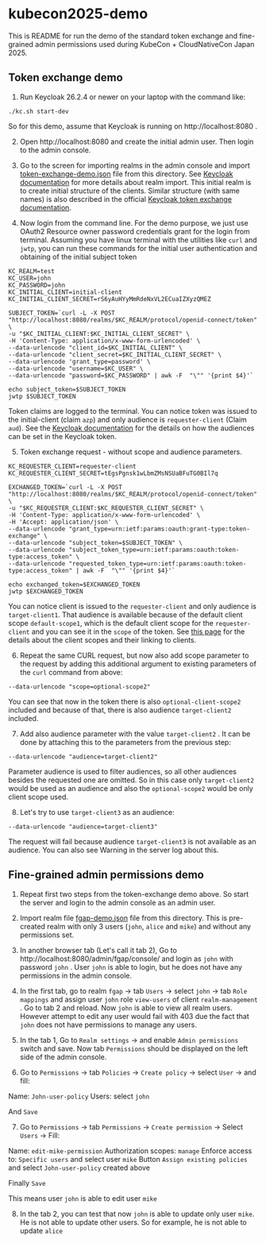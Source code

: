 # kubecon2025-demo

This is README for run the demo of the standard token exchange and fine-grained admin permissions used during KubeCon + CloudNativeCon Japan 2025.

## Token exchange demo

1) Run Keycloak 26.2.4 or newer on your laptop with the command like:

```
./kc.sh start-dev
```

So for this demo, assume that Keycloak is running on http://localhost:8080 .

2) Open http://localhost:8080 and create the initial admin user. Then login to the admin console.

3) Go to the screen for importing realms in the admin console and import [token-exchange-demo.json](token-exchange-demo.json) file from this directory. See [Keycloak documentation](https://www.keycloak.org/server/importExport#_importing_and_exporting_by_using_the_admin_console) for more details about realm import. This initial realm is to create initial structure of the clients. Similar structure (with same names) is also described in the official [Keycloak token exchange documentation](https://www.keycloak.org/securing-apps/token-exchange#_standard-token-exchange-flow).

4) Now login from the command line. For the demo purpose, we just use OAuth2 Resource owner password credentials grant for the login from terminal. Assuming you have linux terminal with the utilities like `curl` and `jwtp`, you can run these commands for the initial user authentication and obtaining of the initial subject token

```
KC_REALM=test
KC_USER=john
KC_PASSWORD=john
KC_INITIAL_CLIENT=initial-client
KC_INITIAL_CLIENT_SECRET=rS6yAuHYyMmRdeNxVL2ECuaIZXyzQMEZ

SUBJECT_TOKEN=`curl -L -X POST "http://localhost:8080/realms/$KC_REALM/protocol/openid-connect/token" \
-u "$KC_INITIAL_CLIENT:$KC_INITIAL_CLIENT_SECRET" \
-H 'Content-Type: application/x-www-form-urlencoded' \
--data-urlencode "client_id=$KC_INITIAL_CLIENT" \
--data-urlencode "client_secret=$KC_INITIAL_CLIENT_SECRET" \
--data-urlencode 'grant_type=password' \
--data-urlencode "username=$KC_USER" \
--data-urlencode "password=$KC_PASSWORD" | awk -F  "\"" '{print $4}'`

echo subject_token=$SUBJECT_TOKEN
jwtp $SUBJECT_TOKEN
```

Token claims are logged to the terminal. You can notice token was issued to the initial-client (claim `azp`) and only audience is `requester-client` (Claim `aud`). See the [Keycloak documentation](https://www.keycloak.org/docs/latest/server_admin/index.html#audience-support) for the details on how the audiences can be set in the Keycloak token.

5) Token exchange request - without scope and audience parameters. 

```
KC_REQUESTER_CLIENT=requester-client
KC_REQUESTER_CLIENT_SECRET=tEgsPgnsk1wLbmZMsNSUaBFuTG0BIl7q

EXCHANGED_TOKEN=`curl -L -X POST "http://localhost:8080/realms/$KC_REALM/protocol/openid-connect/token" \
-u "$KC_REQUESTER_CLIENT:$KC_REQUESTER_CLIENT_SECRET" \
-H 'Content-Type: application/x-www-form-urlencoded' \
-H 'Accept: application/json' \
--data-urlencode "grant_type=urn:ietf:params:oauth:grant-type:token-exchange" \
--data-urlencode "subject_token=$SUBJECT_TOKEN" \
--data-urlencode "subject_token_type=urn:ietf:params:oauth:token-type:access_token" \
--data-urlencode "requested_token_type=urn:ietf:params:oauth:token-type:access_token" | awk -F  "\"" '{print $4}'`

echo exchanged_token=$EXCHANGED_TOKEN
jwtp $EXCHANGED_TOKEN
```

You can notice client is issued to the `requester-client` and only audience is `target-client1`. That audience is available because of the default client scope `default-scope1`, which is the default client scope for the `requester-client` and you can see it in the `scope` of the token. See [this page](https://www.keycloak.org/docs/latest/server_admin/index.html#_client_scopes_linking) for the details about the client scopes and their linking to clients.



6) Repeat the same CURL request, but now also add scope parameter to the request by adding this additional argument to existing parameters of the `curl` command from above:
```
--data-urlencode "scope=optional-scope2"
```

You can see that now in the token there is also `optional-client-scope2` included and because of that, there is also audience `target-client2` included.


7) Add also audience parameter with the value `target-client2` . It can be done by attaching this to the parameters from the previous step:
```
--data-urlencode "audience=target-client2"
```

Parameter audience is used to filter audiences, so all other audiences besides the requested one are omitted. So in this case only `target-client2` would be used as an audience and also the `optional-scope2` would be only client scope used.

8) Let's try to use `target-client3` as an audience:
```
--data-urlencode "audience=target-client3"
```

The request will fail because audience `target-client3` is not available as an audience. You can also see Warning in the server log about this.

## Fine-grained admin permissions demo

1) Repeat first two steps from the token-exchange demo above. So start the server and login to the admin console as an admin user.

2) Import realm file [fgap-demo.json](fgap-demo.json) file from this directory. This is pre-created realm with only 3 users (`john`, `alice` and `mike`) and without any permissions set.

3) In another browser tab (Let's call it tab 2), Go to http://localhost:8080/admin/fgap/console/ and login as `john` with password `john` . User `john` is able to login, but he does not have any permissions in the admin console.

4) In the first tab, go to realm `fgap` -> tab `Users` -> select `john` -> tab `Role mappings` and assign user `john` role `view-users` of client `realm-management` . Go to tab 2 and reload. Now `john` is able to view all realm users. However attempt to edit any user would fail with 403 due the fact that `john` does not have permissions to manage any users.

5) In the tab 1, Go to `Realm settings` -> and enable `Admin permissions` switch and save. Now tab `Permissions` should be displayed on the left side of the admin console.

6) Go to `Permissions` -> tab `Policies` -> `Create policy` -> select `User` -> and fill:

Name: `John-user-policy`
Users: select `john`

And `Save`

7) Go to `Permissions` -> tab `Permissions` -> `Create permission` -> Select `Users` -> Fill:

Name: `edit-mike-permission`
Authorization scopes: `manage`
Enforce access to: `Specific users` and select user `mike`
Button `Assign existing policies` and select `John-user-policy` created above

Finally `Save`

This means user `john` is able to edit user `mike`

8) In the tab 2, you can test that now `john` is able to update only user `mike`. He is not able to update other users. So for example, he is not able to update `alice`

 
